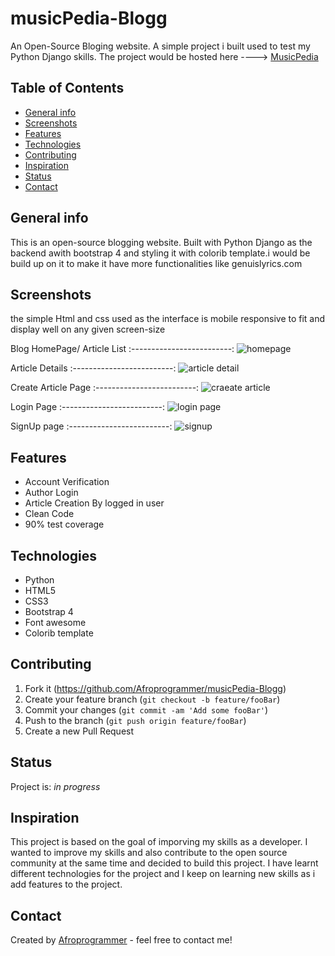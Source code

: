 # musicPedia-Blogg
An Open-Source Bloging website. A simple project i built used to test my Python Django skills. 
The project would be hosted here ----> [MusicPedia](http://kojothedev.pythonanywhere.com/)

## Table of Contents
* [General info](#general-info)
* [Screenshots](#screenshots)
* [Features](#features)
* [Technologies](#technologies)
* [Contributing](#contributing)
* [Inspiration](#inspiration)
* [Status](#status)
* [Contact](#contact)


## General info
This is an open-source blogging website. Built with Python Django as the backend awith bootstrap 4 and styling it with colorib template.i would be
build up on it to make it have more functionalities like genuislyrics.com

## Screenshots
the simple Html and css used as the interface is mobile responsive to fit and display well on any given screen-size 

 Blog  HomePage/ Article List
:-------------------------:
![homepage](https://user-images.githubusercontent.com/38287785/89721808-83273b00-d9d1-11ea-901a-f22a54a433eb.png)

 Article Details
:-------------------------:
![article detail](https://user-images.githubusercontent.com/38287785/89721796-67239980-d9d1-11ea-8f66-4b372f4712f1.png)

 Create Article Page
:-------------------------:
![craeate article](https://user-images.githubusercontent.com/38287785/89721805-7efb1d80-d9d1-11ea-9a1b-0812eadb3578.png)

 Login Page
:-------------------------:
![login page](https://user-images.githubusercontent.com/38287785/89721934-8c64d780-d9d2-11ea-8789-a60034717957.png)

 SignUp page
:-------------------------:
![signup](https://user-images.githubusercontent.com/38287785/89721950-b918ef00-d9d2-11ea-8358-7f2dce311b51.png)

## Features
* Account Verification
* Author Login
* Article Creation By logged in user
* Clean Code
* 90% test coverage

## Technologies
* Python 
* HTML5
* CSS3 
* Bootstrap 4
* Font awesome
* Colorib template

## Contributing
1. Fork it (<https://github.com/Afroprogrammer/musicPedia-Blogg>)
2. Create your feature branch (`git checkout -b feature/fooBar`)
3. Commit your changes (`git commit -am 'Add some fooBar'`)
4. Push to the branch (`git push origin feature/fooBar`)
5. Create a new Pull Request
## Status
Project is: _in progress_


## Inspiration
This project is based on the goal of imporving my skills as a developer. I wanted to improve my skills and also contribute 
to the open source community at the same time and decided to build this project.
I have learnt different technologies for the project and I keep on learning new skills as i add features to the project.


## Contact
Created by [Afroprogrammer](https://twitter.com/_Afroprogrammer) - feel free to contact me!
